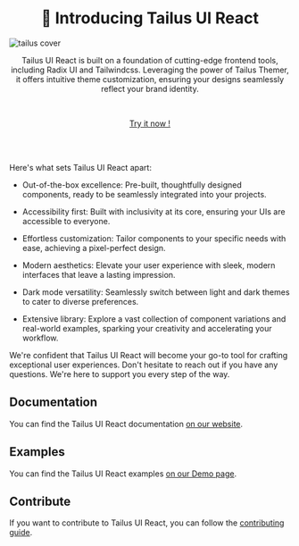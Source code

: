 <h1 align="center"> 🚨 Introducing Tailus UI React  </h1>
<img src="https://github.com/Tailus-UI/tailus-ui-react/public/main-cover.wep" alt="tailus cover" />
<p align="center">
  Tailus UI React is built on a foundation of cutting-edge frontend tools, including Radix UI and Tailwindcss. Leveraging the power of   Tailus Themer, it offers intuitive theme customization, ensuring your designs seamlessly reflect your brand identity.
</p>
<br>
<p align="center"> <a href="https://beta.tailus.io/demo"> Try it now ! </a> </p>
<br> <br>

Here's what sets Tailus UI React apart:

* Out-of-the-box excellence: Pre-built, thoughtfully designed components, ready to be seamlessly integrated into your projects.

* Accessibility first: Built with inclusivity at its core, ensuring your UIs are accessible to everyone.

* Effortless customization: Tailor components to your specific needs with ease, achieving a pixel-perfect design.

* Modern aesthetics: Elevate your user experience with sleek, modern interfaces that leave a lasting impression.

* Dark mode versatility: Seamlessly switch between light and dark themes to cater to diverse preferences.

* Extensive library: Explore a vast collection of component variations and real-world examples, sparking your creativity and accelerating your workflow.

We're confident that Tailus UI React will become your go-to tool for crafting exceptional user experiences. Don't hesitate to reach out if you have any questions. We're here to support you every step of the way.

## Documentation

You can find the Tailus UI React documentation [on our website](https://beta.tailus.io/docs/introduction/).

## Examples

You can find the Tailus UI React examples [on our Demo page](https://beta.tailus.io/demo/).

## Contribute 

If you want to contribute to Tailus UI React, you can follow the [contributing guide](https://github.com/tailus-ui/tailus-ui-react/).

